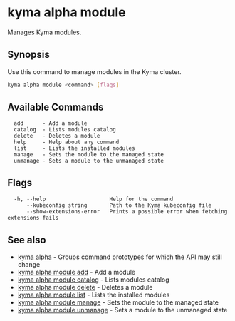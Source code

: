 # kyma alpha module

Manages Kyma modules.

## Synopsis

Use this command to manage modules in the Kyma cluster.

```bash
kyma alpha module <command> [flags]
```

## Available Commands

```text
  add      - Add a module
  catalog  - Lists modules catalog
  delete   - Deletes a module
  help     - Help about any command
  list     - Lists the installed modules
  manage   - Sets the module to the managed state
  unmanage - Sets a module to the unmanaged state
```

## Flags

```text
  -h, --help                    Help for the command
      --kubeconfig string       Path to the Kyma kubeconfig file
      --show-extensions-error   Prints a possible error when fetching extensions fails
```

## See also

* [kyma alpha](kyma_alpha.md)                                 - Groups command prototypes for which the API may still change
* [kyma alpha module add](kyma_alpha_module_add.md)           - Add a module
* [kyma alpha module catalog](kyma_alpha_module_catalog.md)   - Lists modules catalog
* [kyma alpha module delete](kyma_alpha_module_delete.md)     - Deletes a module
* [kyma alpha module list](kyma_alpha_module_list.md)         - Lists the installed modules
* [kyma alpha module manage](kyma_alpha_module_manage.md)     - Sets the module to the managed state
* [kyma alpha module unmanage](kyma_alpha_module_unmanage.md) - Sets a module to the unmanaged state
